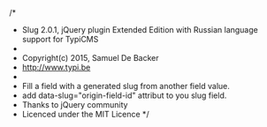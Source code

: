 /*
 * Slug 2.0.1, jQuery plugin Extended Edition with Russian language support for TypiCMS
 *
 * Copyright(c) 2015, Samuel De Backer
 * http://www.typi.be
 *
 * Fill a field with a generated slug from another field value.
 * add data-slug="origin-field-id" attribut to you slug field.
 * Thanks to jQuery community
 * Licenced under the MIT Licence
 */
